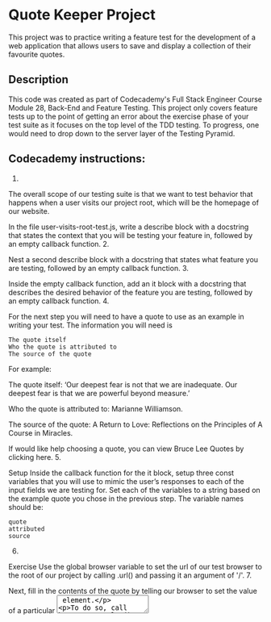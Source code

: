 # Quote Keeper Project
This project was to practice writing a feature test for the development of a web application that allows users to save and display a collection of their favourite quotes. 


## Description
This code was created as part of Codecademy's Full Stack Engineer Course Module 28, Back-End and Feature Testing.
This project only covers feature tests up to the point of getting an error about the exercise phase of your test suite as it focuses on the top level of the TDD testing.
To progress, one would need to drop down to the server layer of the Testing Pyramid.

## Codecademy instructions:
1.

The overall scope of our testing suite is that we want to test behavior that happens when a user visits our project root, which will be the homepage of our website.

In the file user-visits-root-test.js, write a describe block with a docstring that states the context that you will be testing your feature in, followed by an empty callback function.
2.

Nest a second describe block with a docstring that states what feature you are testing, followed by an empty callback function.
3.

Inside the empty callback function, add an it block with a docstring that describes the desired behavior of the feature you are testing, followed by an empty callback function.
4.

For the next step you will need to have a quote to use as an example in writing your test. The information you will need is

    The quote itself
    Who the quote is attributed to
    The source of the quote

For example:

The quote itself: ‘Our deepest fear is not that we are inadequate. Our deepest fear is that we are powerful beyond measure.’

Who the quote is attributed to: Marianne Williamson.

The source of the quote: A Return to Love: Reflections on the Principles of A Course in Miracles.

If would like help choosing a quote, you can view Bruce Lee Quotes by clicking here.
5.

Setup Inside the callback function for the it block, setup three const variables that you will use to mimic the user’s responses to each of the input fields we are testing for. Set each of the variables to a string based on the example quote you chose in the previous step. The variable names should be:

    quote
    attributed
    source

6.

Exercise Use the global browser variable to set the url of our test browser to the root of our project by calling .url() and passing it an argument of '/'.
7.

Next, fill in the contents of the quote by telling our browser to set the value of a particular <textarea> element.

To do so, call browser.setValue() with textarea[id=quote], followed by the quote variable that you created earlier.
8.

Call .setValue() on the global browser variable to set the value of an input element with id=attributed, to your const variable named attributed.
9.

Call .setValue() on the global browser variable to set the value of an input element with id=source, to your const variable named source.
10.

Call .click() on the global browser variable, and pass it as an argument an input with the type=submit.
11.

Verify

Write three assert statements, to verify that the substring of each of your three const variables from the setup phase of your test are included in the string that is made up of all the text from the element with id=quotes.
12.

Eventually, we will want to verify that once the user submits their data, it will be sent to the server, and then be accessible in the browser, inside a div with id=quotes and name=quotes in our index.html. In this course, we are only dealing with tests at the top level of the Testing Pyramid, so the final step in this project will be writing the necessary HTML code in index.html to get the test to pass— until the point of receiving an assertion error about the exercise phase.

Go to your index.html file.
13.

Run your test suite and fix each error you receive one at a time, focusing on the feedback about the HTML that the test expected. input and textarea elements should be given both name and id attributes with the same value.

Address each error by creating the necessary element in your index.html page, until you reach the assertion error concerning your exercise phase, which would propel you to move down to the server level test.


## Languages used:
* HTML
* JavaScript

##Project completed Date:
* 07 Jul 24
